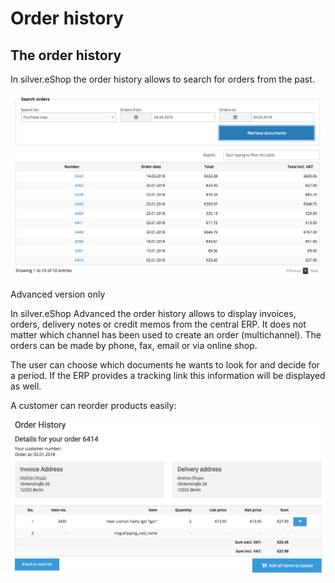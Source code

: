 # Order history

## The order history

In silver.eShop the order history allows to search for orders from the past.

![](img/image2018-4-4_18-57-10.png)

Advanced version only

In silver.eShop Advanced the order history allows to display invoices, orders, delivery notes or credit memos from the central ERP. It does not matter which channel has been used to create an order (multichannel). The orders can be made by phone, fax, email or via online shop. 

The user can choose which documents he wants to look for and decide for a period. If the ERP provides a tracking link this information will be displayed as well. 

A customer can reorder products easily:

![](img/image2018-5-31_19-36-22.png)
